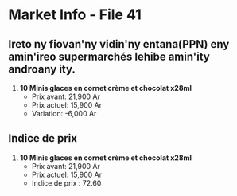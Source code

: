 # Market Info - File 41

## Ireto ny fiovan'ny vidin'ny entana(PPN) eny amin'ireo supermarchés lehibe amin'ity androany ity.

1. **10 Minis glaces en cornet crème et chocolat  x28ml**
   - Prix avant: 21,900 Ar
   - Prix actuel: 15,900 Ar
   - Variation: -6,000 Ar



## Indice de prix

1. **10 Minis glaces en cornet crème et chocolat  x28ml**
   - Prix avant: 21,900 Ar
   - Prix actuel: 15,900 Ar
   - Indice de prix : 72.60

